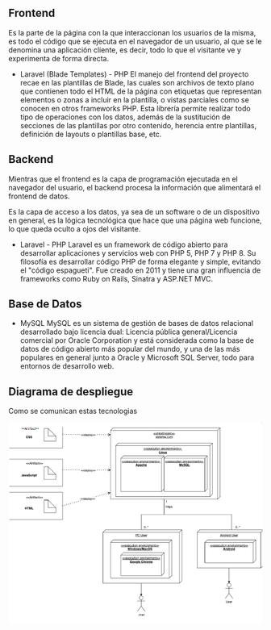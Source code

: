 
## Frontend

Es la parte de la página con la que interaccionan los usuarios de la misma, es todo el código que se ejecuta en el navegador de un usuario, al que se le denomina una aplicación cliente, es decir, todo lo que el visitante ve y experimenta de forma directa.

- Laravel (Blade Templates) - PHP
El manejo del frontend del proyecto recae en las plantillas de Blade, las cuales son archivos de texto plano que contienen todo el HTML de la página con etiquetas que representan elementos o zonas a incluir en la plantilla, o vistas parciales como se conocen en otros frameworks PHP. Esta librería permite realizar todo tipo de operaciones con los datos, además de la sustitución de secciones de las plantillas por otro contenido, herencia entre plantillas, definición de layouts o plantillas base, etc.

## Backend

Mientras que el frontend es la capa de programación ejecutada en el navegador del usuario, el backend procesa la información que alimentará el frontend de datos.

Es la capa de acceso a los datos, ya sea de un software o de un dispositivo en general, es la lógica tecnológica que hace que una página web funcione, lo que queda oculto a ojos del visitante.

- Laravel - PHP
Laravel es un framework de código abierto para desarrollar aplicaciones y servicios web con PHP 5, PHP 7 y PHP 8. Su filosofía es desarrollar código PHP de forma elegante y simple, evitando el "código espagueti". Fue creado en 2011 y tiene una gran influencia de frameworks como Ruby on Rails, Sinatra y ASP.NET MVC.

## Base de Datos

- MySQL
MySQL es un sistema de gestión de bases de datos relacional desarrollado bajo licencia dual: Licencia pública general/Licencia comercial por Oracle Corporation y está considerada como la base de datos de código abierto más popular del mundo,​ y una de las más populares en general junto a Oracle y Microsoft SQL Server, todo para entornos de desarrollo web.

## Diagrama de despliegue

Como se comunican estas tecnologias

![diagrama de despliegue](../../static/img/Diagrama-despliegue.png)

